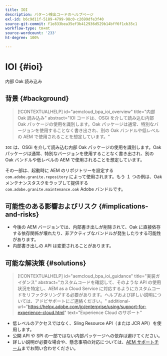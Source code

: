 ```yaml
---
title: IOI
description: パターン検出コードのヘルプページ
exl-id: b6c9d11f-5189-4799-98c0-c2699dfe3f40
source-git-commit: f1e833bea35ef3b412936d529b14bff6f1cb35c1
workflow-type: tm+mt
source-wordcount: '233'
ht-degree: 100%

---
```


# IOI {#ioi}

内部 Oak 読み込み

## 背景 {#background}

>[!CONTEXTUALHELP]
>id="aemcloud_bpa_ioi_overview"
>title="内部 Oak 読み込み"
>abstract="IOI コードは、OSGi を介して読み込む内部 Oak パッケージの使用を識別します。Oak パッケージは通常、特別なバージョンを使用することなく書き出され、別の Oak バンドルや低レベルの AEM で使用されることを想定しています。"

`IOI` は、OSGi を介して読み込む内部 Oak パッケージの使用を識別します。Oak パッケージは通常、特別なバージョンを使用することなく書き出され、別の Oak バンドルや低レベルの AEM で使用されることを想定しています。

その一部は、起動時に AEM のリポジトリーを設定する `com.adobe.granite.repository` によって使用されます。もう １ つの例は、Oak メンテナンスタスクをラップして提供する `com.adobe.granite.maintenance.oak` Adobe バンドルです。

## 可能性のある影響およびリスク {#implications-and-risks}

* 今後の AEM バージョンでは、内部書き出しが削除されて、Oak に直接依存する依存関係が壊れたり、非アクティブなバンドルが発生したりする可能性があります。
* 内部書き出しの API は変更されることがあります。

## 可能な解決策 {#solutions}

>[!CONTEXTUALHELP]
>id="aemcloud_bpa_ioi_guidance"
>title="実装ガイダンス"
>abstract="カスタムコードを確認して、そのような API の使用状況を特定し、AEM as a Cloud Service に対応するようにカスタムコードをリファクタリングする必要があります。ヘルプおよび詳しい説明については、アドビサポートにご連絡ください。"
>additional-url="https://helpx.adobe.com/jp/enterprise/using/support-for-experience-cloud.html" text="Experience Cloud のサポート"

* 低レベルのアクセスではなく、Sling Resource API（または JCR API）を使用します。
* 公開 API や SPI の一部ではない内部パッケージへの依存は避けてください。
* 詳しい説明が必要な場合や、懸念事項の対応については、[AEM サポートチーム](https://helpx.adobe.com/jp/enterprise/using/support-for-experience-cloud.html)までお問い合わせください。
